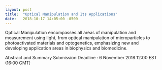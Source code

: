 ```yaml
---
layout: post
title:  "Optical Manipulation and Its Applications"
date:   2018-10-17 14:05:00 -0500
---
```



Optical Manipulation encompasses all areas of manipulation and measurement using light, from optical manipulation of microparticles to photoactivated materials and optogenetics, emphasizing new and developing application areas in biophysics and biomedicine.

Abstract and Summary Submission Deadline :
6 November 2018 12:00 EST (16:00 GMT)
